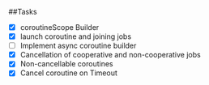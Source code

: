 ##Tasks
- [x] coroutineScope Builder
- [x] launch coroutine and joining jobs
- [ ] Implement async coroutine builder
- [x] Cancellation of cooperative and non-cooperative jobs
- [x] Non-cancellable coroutines
- [x] Cancel coroutine on Timeout